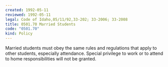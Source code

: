 ```yaml
---
created: 1992-05-11
reviewed: 1992-05-11
legal: Code of Idaho,05/11/92,33-202; 33-2006; 33-2008
title: 0501.70 Married Students
code: "0501.70"
kind: Policy
---
```


Married students must obey the same rules and regulations that apply to other students, especially attendance.  Special privilege to work or to attend to home responsibilities will not be granted.
